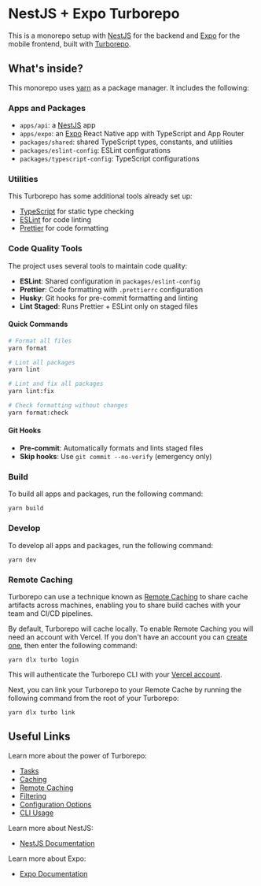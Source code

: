 # NestJS + Expo Turborepo

This is a monorepo setup with [NestJS](https://nestjs.com/) for the backend and [Expo](https://expo.dev/) for the mobile frontend, built with [Turborepo](https://turbo.build/repo).

## What's inside?

This monorepo uses [yarn](https://yarnpkg.com) as a package manager. It includes the following:

### Apps and Packages

- `apps/api`: a [NestJS](https://nestjs.com/) app
- `apps/expo`: an [Expo](https://expo.dev/) React Native app with TypeScript and App Router
- `packages/shared`: shared TypeScript types, constants, and utilities
- `packages/eslint-config`: ESLint configurations
- `packages/typescript-config`: TypeScript configurations

### Utilities

This Turborepo has some additional tools already set up:

- [TypeScript](https://www.typescriptlang.org/) for static type checking
- [ESLint](https://eslint.org/) for code linting
- [Prettier](https://prettier.io) for code formatting

### Code Quality Tools

The project uses several tools to maintain code quality:

- **ESLint**: Shared configuration in `packages/eslint-config`
- **Prettier**: Code formatting with `.prettierrc` configuration
- **Husky**: Git hooks for pre-commit formatting and linting
- **Lint Staged**: Runs Prettier + ESLint only on staged files

#### Quick Commands

```bash
# Format all files
yarn format

# Lint all packages
yarn lint

# Lint and fix all packages
yarn lint:fix

# Check formatting without changes
yarn format:check
```

#### Git Hooks

- **Pre-commit**: Automatically formats and lints staged files
- **Skip hooks**: Use `git commit --no-verify` (emergency only)

### Build

To build all apps and packages, run the following command:

```
yarn build
```

### Develop

To develop all apps and packages, run the following command:

```
yarn dev
```

### Remote Caching

Turborepo can use a technique known as [Remote Caching](https://turbo.build/repo/docs/core-concepts/remote-caching) to share cache artifacts across machines, enabling you to share build caches with your team and CI/CD pipelines.

By default, Turborepo will cache locally. To enable Remote Caching you will need an account with Vercel. If you don't have an account you can [create one](https://vercel.com/signup), then enter the following command:

```
yarn dlx turbo login
```

This will authenticate the Turborepo CLI with your [Vercel account](https://vercel.com/docs/concepts/personal-accounts/overview).

Next, you can link your Turborepo to your Remote Cache by running the following command from the root of your Turborepo:

```
yarn dlx turbo link
```

## Useful Links

Learn more about the power of Turborepo:

- [Tasks](https://turbo.build/repo/docs/core-concepts/monorepos/running-tasks)
- [Caching](https://turbo.build/repo/docs/core-concepts/caching)
- [Remote Caching](https://turbo.build/repo/docs/core-concepts/remote-caching)
- [Filtering](https://turbo.build/repo/docs/core-concepts/monorepos/filtering)
- [Configuration Options](https://turbo.build/repo/docs/reference/configuration)
- [CLI Usage](https://turbo.build/repo/docs/reference/command-line-reference)

Learn more about NestJS:

- [NestJS Documentation](https://docs.nestjs.com/)

Learn more about Expo:

- [Expo Documentation](https://docs.expo.dev/)
